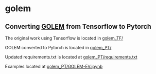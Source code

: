# golem
## Converting [GOLEM](https://github.com/ignavierng/golem) from Tensorflow to Pytorch

The original work using Tensorflow is located in [golem_TF/](/golem_TF/)

GOLEM converted to Pytorch is located in [golem_PT/](/golem_PT/)

Updated requirements.txt is located at [golem_PT/requirements.txt](golem_PT/requirements.txt)

Examples located at [golem_PT/GOLEM-EV.ipynb](golem_PT/GOLEM-EV.ipynb)
